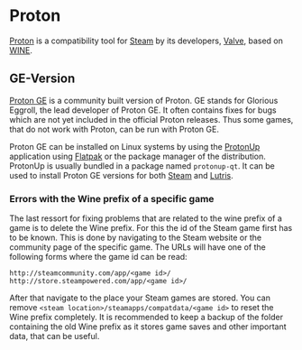 # Proton

[Proton](https://github.com/ValveSoftware/Proton) is a compatibility tool for
[Steam](./steam.md) by its developers, [Valve](https://www.valvesoftware.com),
based on [WINE](../linux/wine.md).

## GE-Version

[Proton GE](https://github.com/GloriousEggroll/proton-ge-custom) is a community
built version of Proton.
GE stands for Glorious Eggroll, the lead developer of Proton GE.
It often contains fixes for bugs which are not yet included in the official
Proton releases.
Thus some games, that do not work with Proton, can be run with Proton GE.

Proton GE can be installed on Linux systems by using the
[ProtonUp](https://github.com/AUNaseef/protonup) application using
[Flatpak](../linux/flatpak.md) or the package manager of the distribution.
ProtonUp is usually bundled in a package named `protonup-qt`.
It can be used to install Proton GE versions for both
[Steam](/wiki/games/steam.md) and [Lutris](/wiki/games/lutris.md).

### Errors with the Wine prefix of a specific game

The last ressort for fixing problems that are related to the wine prefix of a
game is to delete the Wine prefix.
For this the id of the Steam game first has to be known.
This is done by navigating to the Steam website or the community page of the
specific game.
The URLs will have one of the following forms where the game id can be read:

```
http://steamcommunity.com/app/<game id>/
http://store.steampowered.com/app/<game id>/
```

After that navigate to the place your Steam games are stored.
You can remove `<steam location>/steamapps/compatdata/<game id>` to reset the
Wine prefix completely.
It is recommended to keep a backup of the folder containing the old Wine prefix
as it stores game saves and other important data, that can be useful.

